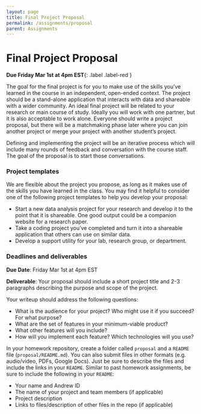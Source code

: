 ```yaml
---
layout: page
title: Final Project Proposal
permalink: /assignments/proposal
parent: Assignments
---
```

# Final Project Proposal

**Due Friday Mar 1st at 4pm EST**{: .label .label-red } 

The goal for the final project is for you to make use of the skills you’ve learned in the course in an independent, open-ended context. The project should be a stand-alone application that interacts with data and shareable with a wider community. An ideal final project will be related to your research or main course of study. Ideally you will work with one partner, but it is also acceptable to work alone. Everyone should write a project proposal, but there will be a matchmaking phase later where you can join another project or merge your project with another student’s project.

Defining and implementing the project will be an iterative process which will include many rounds of feedback and conversation with the course staff. The goal of the proposal is to start those conversations.


### Project templates
We are flexible about the project you propose, as long as it makes use of the skills you have learned in the class. You may find it helpful to consider one of the following project templates to help you develop your proposal:
- Start a new data analysis project for your research and develop it to the point that it is shareable. One good output could be a companion website for a research paper.
- Take a coding project you’ve completed and turn it into a shareable application that others can use on similar data.
- Develop a support utility for your lab, research group, or department.


### Deadlines and deliverables

__Due Date__: Friday Mar 1st at 4pm EST

__Deliverable__: Your proposal should include a short project title and 2-3 paragraphs describing the purpose and scope of the project. 

Your writeup should address the following questions:

- What is the audience for your project? Who might use it if you succeed? For what purpose?
- What are the set of features in your minimum-viable product?
- What other features will you include?
- How will you implement each feature? Which technologies will you use?

In your homework repository, create a folder called `proposal` and a `README` file (`proposal/README.md`). You can also submit files in other formats (e.g. audio/video, PDFs, Google Docs). Just be sure to describe the files and include the links in your `README`. Similar to past homework assignments, be sure to include the following in your `README`:

* Your name and Andrew ID
* The name of your project and team members (if applicable)
* Project description
* Links to files/description of other files in the repo (if applicable)